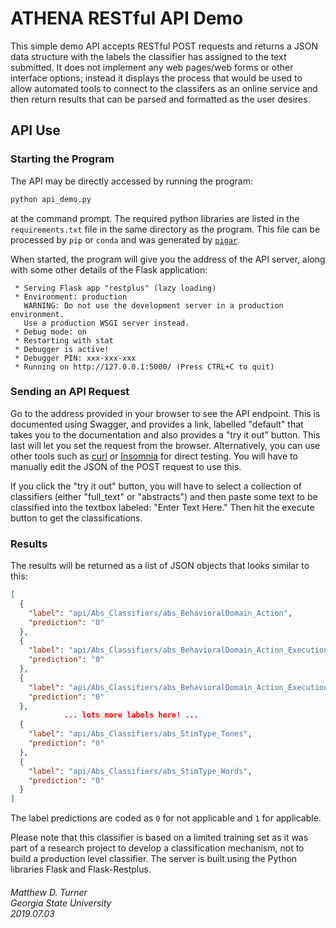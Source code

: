 # ATHENA RESTful API Demo
This simple demo API accepts RESTful POST requests and returns a JSON data structure with the labels the classifier has assigned to the text submitted. It does not implement any web pages/web forms or other interface options; instead it displays the process that would be used to allow automated tools to connect to the classifers as an online service and then return results that can be parsed and formatted as the user desires.

## API Use
### Starting the Program
The API may be directly accessed by running the program:
```bash
python api_demo.py
```
at the command prompt. The required python libraries are listed in the `requirements.txt` file in the same directory as the program. This file can be processed by `pip` or `conda` and was generated by [`pigar`](https://github.com/damnever/pigar).

When started, the program will give you the address of the API server, along with some other details of the Flask application:
```
 * Serving Flask app "restplus" (lazy loading)
 * Environment: production
   WARNING: Do not use the development server in a production environment.
   Use a production WSGI server instead.
 * Debug mode: on
 * Restarting with stat
 * Debugger is active!
 * Debugger PIN: xxx-xxx-xxx
 * Running on http://127.0.0.1:5000/ (Press CTRL+C to quit)
```
### Sending an API Request
Go to the address provided in your browser to see the API endpoint. This is documented using Swagger, and provides a link, labelled "default" that takes you to the documentation and also provides a "try it out" button. This last will let you set the request from the browser. Alternatively, you can use other tools such as [curl](https://curl.haxx.se/) or [Insomnia](https://insomnia.rest/) for direct testing. You will have to manually edit the JSON of the POST request to use this.

If you click the "try it out" button, you will have to select a collection of classifiers (either "full_text" or "abstracts") and then paste some text to be classified into the textbox labeled: "Enter Text Here." Then hit the execute button to get the classifications.

### Results
The results will be returned as a list of JSON objects that looks similar to this:
```json
[
  {
    "label": "api/Abs_Classifiers/abs_BehavioralDomain_Action",
    "prediction": "0"
  },
  {
    "label": "api/Abs_Classifiers/abs_BehavioralDomain_Action_Execution",
    "prediction": "0"
  },
  {
    "label": "api/Abs_Classifiers/abs_BehavioralDomain_Action_Execution_Speech",
    "prediction": "0"
  },
            ... lots more labels here! ...
  {
    "label": "api/Abs_Classifiers/abs_StimType_Tones",
    "prediction": "0"
  },
  {
    "label": "api/Abs_Classifiers/abs_StimType_Words",
    "prediction": "0"
  }
]
```
The label predictions are coded as `0` for not applicable and `1` for applicable. 

Please note that this classifier is based on a limited training set as it was part of a research project to develop a classification mechanism, not to build a production level classifier. The server is built using the Python libraries Flask and Flask-Restplus.

###### Matthew D. Turner<br>Georgia State University <br> 2019.07.03
